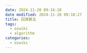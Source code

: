 ```yaml
---
date: 2024-11-20 09:16:18
date modified: 2024-11-20 09:18:27
title: 回溯算法
tags:
  - oiwiki
  - algorithm
categories:
  - oiwiki
---
```

